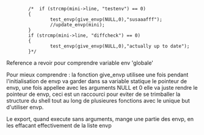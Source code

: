 			/*	if (strcmp(mini->line, "testenv") == 0)
			{
					test_envp(give_envp(NULL,0),"susaaafff");
					//update_envp(mini);
			}
			if (strcmp(mini->line, "diffcheck") == 0)
			{
					test_envp(give_envp(NULL,0),"actually up to date");
			}*/ 

Reference a revoir pour comprendre variable env 'globale'

Pour mieux comprendre : la fonction give_envp utilisee une fois pendant l'initialisation de envp va garder dans sa variable statique le pointeur de envp,
une fois appellee avec les arguments NULL et 0 elle va juste rendre le pointeur de envp, ceci est un raccourci pour eviter de se trimballer la structure du shell tout au long de plusieures fonctions avec le  unique but d'utiliser envp.

Le export, quand execute sans arguments, mange une partie des envp, en les effacant effectivement de la liste envp